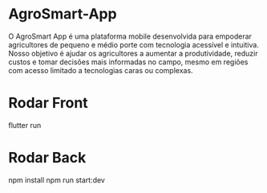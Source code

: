 # AgroSmart-App
O AgroSmart App é uma plataforma mobile desenvolvida para empoderar agricultores de pequeno e médio porte com tecnologia acessível e intuitiva. Nosso objetivo é ajudar os agricultores a aumentar a produtividade, reduzir custos e tomar decisões mais informadas no campo, mesmo em regiões com acesso limitado a tecnologias caras ou complexas.
# Rodar Front
flutter run

# Rodar Back
npm install
npm run start:dev
